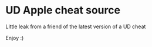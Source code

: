 # UD Apple cheat source

Little leak from a friend of the latest version of a UD cheat

Enjoy :)














